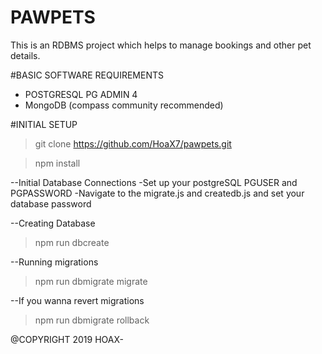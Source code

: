 # PAWPETS
This is an RDBMS project which helps to manage bookings and other pet details. 

#BASIC SOFTWARE REQUIREMENTS
- POSTGRESQL PG ADMIN 4
- MongoDB (compass community recommended)

#INITIAL SETUP
>git clone https://github.com/HoaX7/pawpets.git

>npm install

--Initial Database Connections
-Set up your postgreSQL PGUSER and PGPASSWORD
-Navigate to the migrate.js and createdb.js and set your database password

--Creating Database
>npm run dbcreate

--Running migrations
>npm run dbmigrate migrate

--If you wanna revert migrations
>npm run dbmigrate rollback




@COPYRIGHT 2019 HOAX-
